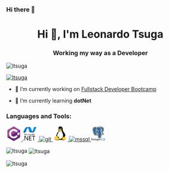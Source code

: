 ### Hi there 👋

<!--
**ltsuga/ltsuga** is a ✨ _special_ ✨ repository because its `README.md` (this file) appears on your GitHub profile.

Here are some ideas to get you started:

- 🔭 I’m currently working on ...
- 🌱 I’m currently learning ...
- 👯 I’m looking to collaborate on ...
- 🤔 I’m looking for help with ...
- 💬 Ask me about ...
- 📫 How to reach me: ...
- 😄 Pronouns: ...
- ⚡ Fun fact: ...
-->
<h1 align="center">Hi 👋, I'm Leonardo Tsuga</h1>
<h3 align="center">Working my way as a Developer</h3>

<p align="left"> <img src="https://komarev.com/ghpvc/?username=ltsuga&label=Profile%20views&color=0e75b6&style=flat" alt="ltsuga" /> </p>

<p align="left"> <a href="https://github.com/ryo-ma/github-profile-trophy"><img src="https://github-profile-trophy.vercel.app/?username=ltsuga" alt="ltsuga" /></a> </p>

- 🔭 I’m currently working on [Fullstack Developer Bootcamp](https://web.digitalinnovation.one/track/take-blip-fullstack-developer?tab=path)

- 🌱 I’m currently learning **dotNet**


<h3 align="left">Languages and Tools:</h3>
<p align="left"> <a href="https://www.w3schools.com/cs/" target="_blank"> <img src="https://raw.githubusercontent.com/devicons/devicon/master/icons/csharp/csharp-original.svg" alt="csharp" width="40" height="40"/> </a> <a href="https://dotnet.microsoft.com/" target="_blank"> <img src="https://raw.githubusercontent.com/devicons/devicon/master/icons/dot-net/dot-net-original-wordmark.svg" alt="dotnet" width="40" height="40"/> </a> <a href="https://git-scm.com/" target="_blank"> <img src="https://www.vectorlogo.zone/logos/git-scm/git-scm-icon.svg" alt="git" width="40" height="40"/> </a> <a href="https://www.linux.org/" target="_blank"> <img src="https://raw.githubusercontent.com/devicons/devicon/master/icons/linux/linux-original.svg" alt="linux" width="40" height="40"/> </a> <a href="https://www.microsoft.com/en-us/sql-server" target="_blank"> <img src="https://www.svgrepo.com/show/303229/microsoft-sql-server-logo.svg" alt="mssql" width="40" height="40"/> </a> <a href="https://www.postgresql.org" target="_blank"> <img src="https://raw.githubusercontent.com/devicons/devicon/master/icons/postgresql/postgresql-original-wordmark.svg" alt="postgresql" width="40" height="40"/> </a> </p>

<p><img align="left" src="https://github-readme-stats.vercel.app/api/top-langs?username=ltsuga&show_icons=true&locale=en&layout=compact" alt="ltsuga" /></p>

<p>&nbsp;<img align="center" src="https://github-readme-stats.vercel.app/api?username=ltsuga&show_icons=true&locale=en" alt="ltsuga" /></p>

<p><img align="center" src="https://github-readme-streak-stats.herokuapp.com/?user=ltsuga&" alt="ltsuga" /></p>
